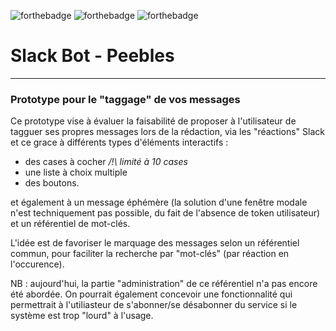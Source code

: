 ![forthebadge](https://shields.io/badge/-slack-1fff21)  ![forthebadge](https://shields.io/badge/-node-fccf21)  ![forthebadge](https://shields.io/badge/-glitch-ddc0c1)

# Slack Bot - Peebles 

---

### Prototype pour le "taggage" de vos messages

Ce prototype vise à évaluer la faisabilité de proposer à l'utilisateur de tagguer ses propres messages lors de la rédaction, via les "réactions" Slack
et ce grace à  différents types d'éléments interactifs :
* des cases à cocher _/!\ limité à 10 cases_
* une liste à choix multiple
* des boutons.

et également à un message éphémère (la solution d'une fenêtre modale n'est techniquement pas possible, du fait de l'absence de token utilisateur) et un référentiel de mot-clés.

L'idée est de favoriser le marquage des messages selon un référentiel commun, pour faciliter la recherche par "mot-clés" (par réaction en l'occurence).

NB : aujourd'hui, la partie "administration" de ce référentiel n'a pas encore été abordée. On pourrait également concevoir une fonctionnalité qui permettrait à l'utiliasteur de s'abonner/se désabonner du service si le système est trop "lourd" à l'usage.



